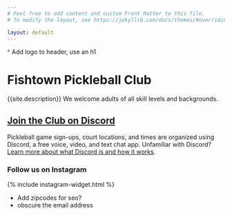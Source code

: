 ```yaml
---
# Feel free to add content and custom Front Matter to this file.
# To modify the layout, see https://jekyllrb.com/docs/themes/#overriding-theme-defaults

layout: default
---
```

^ Add logo to header, use an h1
  <h1>
    Fishtown Pickleball Club
  </h1>

<section class="main">
  <section class="section section__about">
    <p>
      {{site.description}} We welcome adults of all skill levels and backgrounds.
    </p>
    <h2 class="cta cta--signup">
      <a href="https://discordapp.com/invite/TRf9XjYhG6" target="_blank" rel="noopener noreferrer">Join the Club on Discord</a>
    </h2>
    <p>
      Pickleball game sign-ups, court locations, and times are organized using Discord, a free voice, video, and text chat app. Unfamiliar with Discord? <a href="https://discord.com/safety/360044149331-what-is-discord" target="_blank" rel="noopener noreferrer">Learn more about what Discord is and how it works</a>.
    </p>
  </section>
  <section class="section section__instagram">
    <h3>
      Follow us on Instagram
    </h3>
    <div class="embed embed--instagram">
      {% include instagram-widget.html %}
    </div>
  </section>
</section>

<ul>
  <li>Add zipcodes for seo?</li>
  <li>obscure the email address</li>
</ul>
